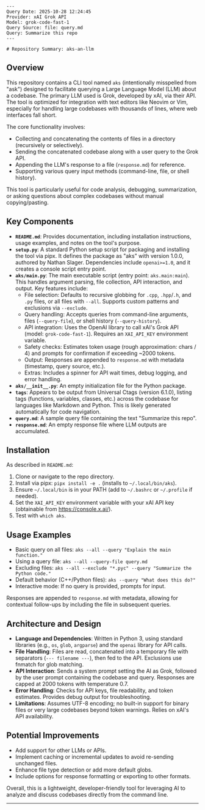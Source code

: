 
    ---
    Query Date: 2025-10-28 12:24:45
    Provider: xAI Grok API
    Model: grok-code-fast-1
    Query Source: file: query.md
    Query: Summarize this repo
    ---

    # Repository Summary: aks-an-llm

## Overview
This repository contains a CLI tool named `aks` (intentionally misspelled from "ask") designed to facilitate querying a Large Language Model (LLM) about a codebase. The primary LLM used is Grok, developed by xAI, via their API. The tool is optimized for integration with text editors like Neovim or Vim, especially for handling large codebases with thousands of lines, where web interfaces fall short.

The core functionality involves:
- Collecting and concatenating the contents of files in a directory (recursively or selectively).
- Sending the concatenated codebase along with a user query to the Grok API.
- Appending the LLM's response to a file (`response.md`) for reference.
- Supporting various query input methods (command-line, file, or shell history).

This tool is particularly useful for code analysis, debugging, summarization, or asking questions about complex codebases without manual copying/pasting.

## Key Components
- **`README.md`**: Provides documentation, including installation instructions, usage examples, and notes on the tool's purpose.
- **`setup.py`**: A standard Python setup script for packaging and installing the tool via pipx. It defines the package as "aks" with version 1.0.0, authored by Nathan Slager. Dependencies include `openai>=1.0`, and it creates a console script entry point.
- **`aks/main.py`**: The main executable script (entry point: `aks.main:main`). This handles argument parsing, file collection, API interaction, and output. Key features include:
  - File selection: Defaults to recursive globbing for `.cpp`, `.hpp`/`.h`, and `.py` files, or all files with `--all`. Supports custom patterns and exclusions via `--exclude`.
  - Query handling: Accepts queries from command-line arguments, files (`--query-file`), or shell history (`--query-history`).
  - API integration: Uses the OpenAI library to call xAI's Grok API (model: `grok-code-fast-1`). Requires an `XAI_API_KEY` environment variable.
  - Safety checks: Estimates token usage (rough approximation: chars / 4) and prompts for confirmation if exceeding ~2000 tokens.
  - Output: Responses are appended to `response.md` with metadata (timestamp, query source, etc.).
  - Extras: Includes a spinner for API wait times, debug logging, and error handling.
- **`aks/__init__.py`**: An empty initialization file for the Python package.
- **`tags`**: Appears to be output from Universal Ctags (version 6.1.0), listing tags (functions, variables, classes, etc.) across the codebase for languages like Markdown and Python. This is likely generated automatically for code navigation.
- **`query.md`**: A sample query file containing the text "Summarize this repo".
- **`response.md`**: An empty response file where LLM outputs are accumulated.

## Installation
As described in `README.md`:
1. Clone or navigate to the repo directory.
2. Install via pipx: `pipx install -e .` (installs to `~/.local/bin/aks`).
3. Ensure `~/.local/bin` is in your PATH (add to `~/.bashrc` or `~/.profile` if needed).
4. Set the `XAI_API_KEY` environment variable with your xAI API key (obtainable from https://console.x.ai/).
5. Test with `which aks`.

## Usage Examples
- Basic query on all files: `aks --all --query "Explain the main function."`
- Using a query file: `aks --all --query-file query.md`
- Excluding files: `aks --all --exclude "*.pyc" --query "Summarize the Python code."`
- Default behavior (C++/Python files): `aks --query "What does this do?"`
- Interactive mode: If no query is provided, prompts for input.

Responses are appended to `response.md` with metadata, allowing for contextual follow-ups by including the file in subsequent queries.

## Architecture and Design
- **Language and Dependencies**: Written in Python 3, using standard libraries (e.g., `os`, `glob`, `argparse`) and the `openai` library for API calls.
- **File Handling**: Files are read, concatenated into a temporary file with separators (`--- filename ---`), then fed to the API. Exclusions use fnmatch for glob matching.
- **API Interaction**: Sends a system prompt setting the AI as Grok, followed by the user prompt containing the codebase and query. Responses are capped at 2000 tokens with temperature 0.7.
- **Error Handling**: Checks for API keys, file readability, and token estimates. Provides debug output for troubleshooting.
- **Limitations**: Assumes UTF-8 encoding; no built-in support for binary files or very large codebases beyond token warnings. Relies on xAI's API availability.

## Potential Improvements
- Add support for other LLMs or APIs.
- Implement caching or incremental updates to avoid re-sending unchanged files.
- Enhance file type detection or add more default globs.
- Include options for response formatting or exporting to other formats.

Overall, this is a lightweight, developer-friendly tool for leveraging AI to analyze and discuss codebases directly from the command line.

---

